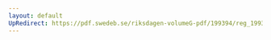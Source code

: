 ```yaml
---
layout: default
UpRedirect: https://pdf.swedeb.se/riksdagen-volumeG-pdf/199394/reg_199394/reg_199394_0142.pdf
---
```

